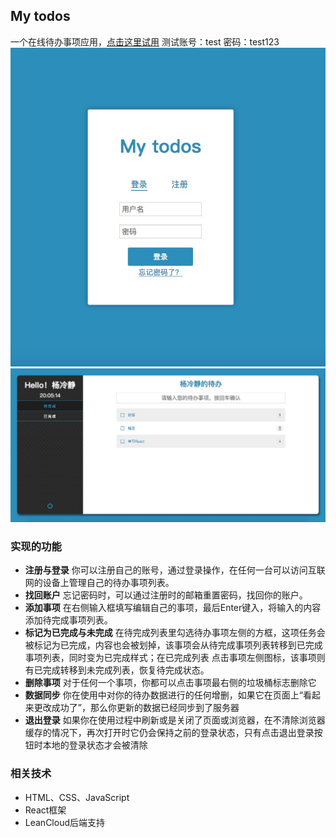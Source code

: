 ## My todos
一个在线待办事项应用，[点击这里试用](https://yangzhiyang.github.io/My-todos/build/)
测试账号：test 密码：test123
![](/public/091502.png)
![](/public/091501.png)
### 实现的功能
- **注册与登录**
你可以注册自己的账号，通过登录操作，在任何一台可以访问互联网的设备上管理自己的待办事项列表。
- **找回账户**
忘记密码时，可以通过注册时的邮箱重置密码，找回你的账户。
- **添加事项**
在右侧输入框填写编辑自己的事项，最后Enter键入，将输入的内容添加待完成事项列表。
- **标记为已完成与未完成**
在待完成列表里勾选待办事项左侧的方框，这项任务会被标记为已完成，内容也会被划掉，该事项会从待完成事项列表转移到已完成事项列表，同时变为已完成样式；在已完成列表 点击事项左侧图标，该事项则有已完成转移到未完成列表，恢复待完成状态。
- **删除事项**
对于任何一个事项，你都可以点击事项最右侧的垃圾桶标志删除它
- **数据同步**
你在使用中对你的待办数据进行的任何增删，如果它在页面上“看起来更改成功了”，那么你更新的数据已经同步到了服务器
- **退出登录**
如果你在使用过程中刷新或是关闭了页面或浏览器，在不清除浏览器缓存的情况下，再次打开时它仍会保持之前的登录状态，只有点击退出登录按钮时本地的登录状态才会被清除
### 相关技术
- HTML、CSS、JavaScript
- React框架
- LeanCloud后端支持